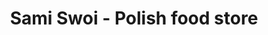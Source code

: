---
title: "Sami Swoi - Polish food store"
url: /limerick/sami-swoi-polish-food-store/
shop: Supermarkt
---
